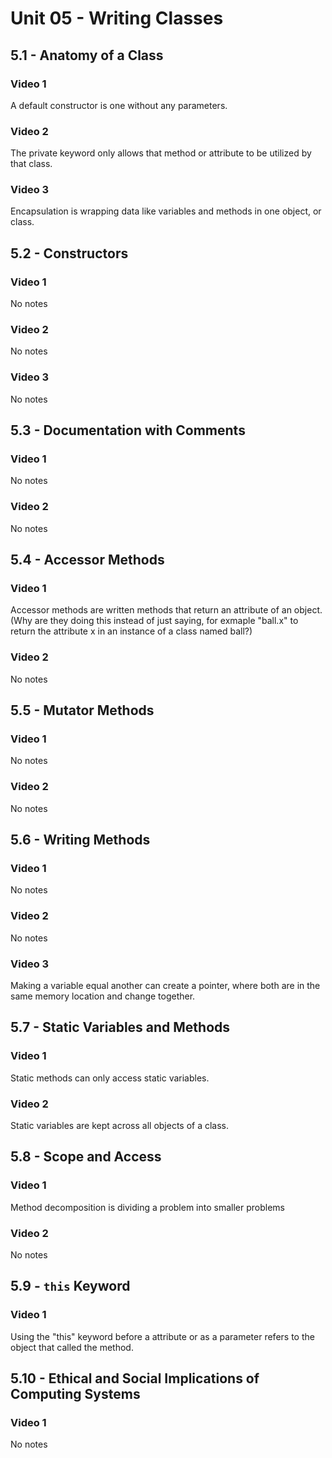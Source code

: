 # Unit 05 - Writing Classes
## 5.1 - Anatomy of a Class
### Video 1
A default constructor is one without any parameters.
### Video 2
The private keyword only allows that method or attribute to be utilized by that class.
### Video 3
Encapsulation is wrapping data like variables and methods in one object, or class.
## 5.2 - Constructors
### Video 1
No notes
### Video 2
No notes
### Video 3
No notes
## 5.3 - Documentation with Comments
### Video 1
No notes
### Video 2
No notes
## 5.4 - Accessor Methods
### Video 1
Accessor methods are written methods that return an attribute of an object. (Why are they doing this instead of just saying, for exmaple "ball.x" to return the attribute x in an instance of a class named ball?)
### Video 2
No notes
## 5.5 - Mutator Methods
### Video 1
No notes
### Video 2
No notes
## 5.6 - Writing Methods
### Video 1
No notes
### Video 2
No notes
### Video 3
Making a variable equal another can create a pointer, where both are in the same memory location and change together.
## 5.7 - Static Variables and Methods
### Video 1
Static methods can only access static variables.
### Video 2
Static variables are kept across all objects of a class.
## 5.8 - Scope and Access
### Video 1
Method decomposition is dividing a problem into smaller problems
### Video 2
No notes
## 5.9 - `this` Keyword
### Video 1
Using the "this" keyword before a attribute or as a parameter refers to the object that called the method.
## 5.10 - Ethical and Social Implications of Computing Systems
### Video 1
No notes
